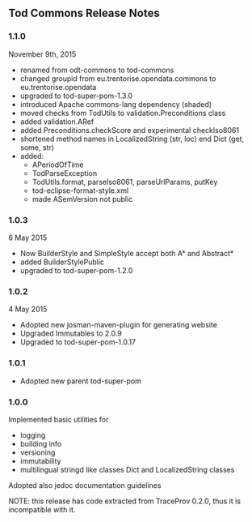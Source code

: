 
## Tod Commons Release Notes


### 1.1.0

November 9th, 2015

- renamed from odt-commons to tod-commons
- changed groupid from eu.trentorise.opendata.commons to eu.trentorise.opendata
- upgraded to tod-super-pom-1.3.0
- introduced Apache commons-lang dependency (shaded)
- moved checks from TodUtils to validation.Preconditions class
- added validation.ARef
- added Preconditions.checkScore and experimental checkIso8061
- shortened method names in LocalizedString (str, loc) end Dict (get, some, str)
- added:
	* APeriodOfTime
	* TodParseException
	* TodUtils.format, parseIso8061, parseUrlParams, putKey
	* tod-eclipse-format-style.xml
	* made ASemVersion not public


### 1.0.3

6 May 2015

* Now BuilderStyle and SimpleStyle accept both A* and Abstract*
* added BuilderStylePublic
* upgraded to tod-super-pom-1.2.0

### 1.0.2

4 May 2015

* Adopted new josman-maven-plugin for generating website
* Upgraded Immutables to 2.0.9
* Upgraded to tod-super-pom-1.0.17

### 1.0.1

* Adopted new parent tod-super-pom

### 1.0.0

Implemented basic utilities for

* logging
* building info
* versioning
* immutability
* multilingual stringd like classes Dict and LocalizedString classes

Adopted also jedoc documentation guidelines

NOTE: this release has code extracted from TraceProv 0.2.0, thus it is incompatible with it.



